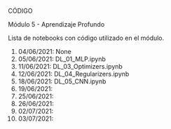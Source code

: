 CÓDIGO

Módulo 5 - Aprendizaje Profundo

Lista de notebooks con código utilizado en el módulo.


 1) 04/06/2021: None
 2) 05/06/2021: DL_01_MLP.ipynb
 3) 11/06/2021: DL_03_Optimizers.ipynb
 4) 12/06/2021: DL_04_Regularizers.ipynb
 5) 18/06/2021: DL_05_CNN.ipynb
 6) 19/06/2021: 
 7) 25/06/2021: 
 8) 26/06/2021: 
 9) 02/07/2021: 
10) 03/07/2021: 
